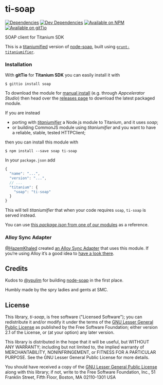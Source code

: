 ti-soap
=======

[![Dependencies](https://david-dm.org/smclab/ti-soap/status.svg?style=flat-square)](https://david-dm.org/smclab/ti-soap#info=dependencies)
[![Dev Dependencies](https://david-dm.org/smclab/ti-soap/dev-status.svg?style=flat-square)](https://david-dm.org/smclab/ti-soap#info=devDependencies)
[![Available on NPM](https://img.shields.io/npm/v/ti-soap.svg?style=flat-square)](https://www.npmjs.org/package/ti-soap)
[![Available on gitTio](https://img.shields.io/badge/available_on-gitTio-00B4CC.svg?style=flat-square)](http://gitt.io/component/soap)

SOAP client for Titanium SDK

This is a [titaniumified][ti] version of [node-soap][ns], built using [`grunt-titaniumifier`][gti].

[ti]: https://github.com/smclab/titaniumifier
[gti]: https://github.com/smclab/grunt-titaniumifier


### Installation

With **gitTio** for  **Titanium SDK** you can easily install it with

    $ gittio install soap

To download the module for [manual install][mi] (e.g. through *Appcelerator Studio*) then head over the [releases page][rp] to download the latest packaged module.

If you are instead
- porting with [*titaniumifier*][ti] a Node.js module to Titanium, and it uses *soap*;
- or building CommonJS module using *titaniumifier* and you want to have a reliable, stable, tested HTTPClient;

then you can install this module with

    $ npm install --save soap ti-soap

In your `package.json` add

```js
{
  "name": "...",
  "version": "...",
  // ...
  "titanium": {
    "soap": "ti-soap"
  }
}
```

This will tell *titaniumifier* that when your code requires `soap`, `ti-soap` is served instead.

You can use [this *package.json* from one of our modules][lrc-pkg] as a reference.

[mi]: http://docs.appcelerator.com/titanium/latest/#!/guide/Using_a_Module
[rp]: https://github.com/smclab/ti-soap/releases
[lrc-pkg]: https://github.com/smclab/liferay-connector/tree/master/package.json

### Alloy Sync Adapter

[@HazemKhaled](https://github.com/hazemkhaled) created [an Alloy Sync Adapter][asa] that uses this module. If you‘re using Alloy it’s a good idea to [have a look there][asa].

[asa]: https://github.com/HazemKhaled/co.thecodelab.adapter.soap


Credits
-------

Kudos to [@vpulim][vpulim] for building [node-soap][ns] in the first place.

[vpulim]: https://github.com/vpulim
[ns]: https://github.com/vpulim/node-soap

Humbly made by the spry ladies and gents at SMC.


License
-------

This library, *ti-soap*, is free software ("Licensed Software"); you can
redistribute it and/or modify it under the terms of the [GNU Lesser General
Public License](http://www.gnu.org/licenses/lgpl-2.1.html) as published by the
Free Software Foundation; either version 2.1 of the License, or (at your
option) any later version.

This library is distributed in the hope that it will be useful, but WITHOUT ANY
WARRANTY; including but not limited to, the implied warranty of MERCHANTABILITY,
NONINFRINGEMENT, or FITNESS FOR A PARTICULAR PURPOSE. See the GNU Lesser General
Public License for more details.

You should have received a copy of the [GNU Lesser General Public
License](http://www.gnu.org/licenses/lgpl-2.1.html) along with this library; if
not, write to the Free Software Foundation, Inc., 51 Franklin Street, Fifth
Floor, Boston, MA 02110-1301 USA
